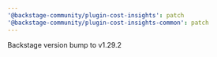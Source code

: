 ```yaml
---
'@backstage-community/plugin-cost-insights': patch
'@backstage-community/plugin-cost-insights-common': patch
---
```


Backstage version bump to v1.29.2
